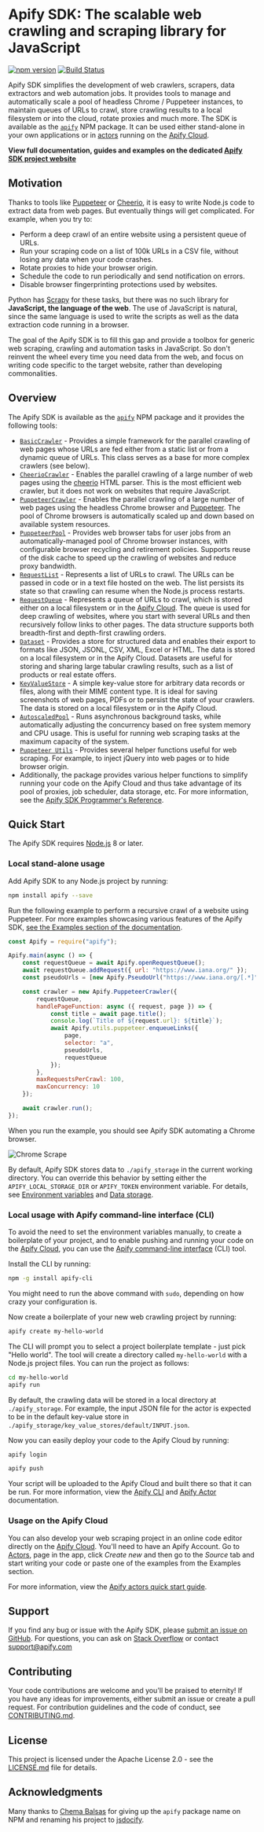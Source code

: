 # Apify SDK: The scalable web crawling and scraping library for JavaScript

<!-- Mirror this part to src/index.js -->

[![npm version](https://badge.fury.io/js/apify.svg)](https://www.npmjs.com/package/apify)
[![Build Status](https://travis-ci.org/apifytech/apify-js.svg?branch=master)](https://travis-ci.org/apifytech/apify-js)

Apify SDK simplifies the development of web crawlers, scrapers, data extractors and web automation jobs.
It provides tools to manage and automatically scale a pool of headless Chrome / Puppeteer instances,
to maintain queues of URLs to crawl, store crawling results to a local filesystem or into the cloud,
rotate proxies and much more.
The SDK is available as the <a href="https://www.npmjs.com/package/apify" target="_blank"><code>apify</code></a> NPM package.
It can be used either stand-alone in your own applications
or in <a href="https://apify.com/docs/actor" target="_blank">actors</a>
running on the <a href="https://apify.com/" target="_blank">Apify Cloud</a>.

**View full documentation, guides and examples on the dedicated <a href="https://sdk.apify.com" target="_blank">Apify SDK project website</a>**

## Motivation

Thanks to tools like <a href="https://github.com/GoogleChrome/puppeteer" target="_blank">Puppeteer</a> or
<a href="https://www.npmjs.com/package/cheerio" target="_blank">Cheerio</a>,
it is easy to write Node.js code to extract data from web pages.
But eventually things will get complicated. For example, when you try to:

-   Perform a deep crawl of an entire website using a persistent queue of URLs.
-   Run your scraping code on a list of 100k URLs in a CSV file,
    without losing any data when your code crashes.
-   Rotate proxies to hide your browser origin.
-   Schedule the code to run periodically and send notification on errors.
-   Disable browser fingerprinting protections used by websites.

Python has <a href="https://scrapy.org/" target="_blank">Scrapy</a> for these tasks, but there was no
such library for **JavaScript, the language of the web**.
The use of JavaScript is natural,
since the same language is used to write the scripts as well as the data extraction code running in a browser.

The goal of the Apify SDK is to fill this gap and provide a toolbox
for generic web scraping, crawling and automation tasks in JavaScript.
So don't reinvent the wheel every time you need data from the web,
and focus on writing code specific to the target website, rather than developing commonalities.

## Overview

The Apify SDK is available as the <a href="https://www.npmjs.com/package/apify"><code>apify</code></a> NPM package and it provides the following tools:

<ul>
  <li>
    <a href="https://sdk.apify.com/docs/api/basiccrawler"><code>BasicCrawler</code></a>
    - Provides a simple framework for the parallel crawling of web pages
    whose URLs are fed either from a static list or from a dynamic queue of URLs.
    This class serves as a base for more complex crawlers (see below).
  </li>
  <li>
    <a href="https://sdk.apify.com/docs/api/cheeriocrawler"><code>CheerioCrawler</code></a>
    - Enables the parallel crawling of a large number of web pages
    using the <a href="https://www.npmjs.com/package/cheerio" target="_blank">cheerio</a>
    HTML parser.
    This is the most efficient web crawler, but it does not work on websites that require JavaScript.
  </li>
  <li>
    <a href="https://sdk.apify.com/docs/api/puppeteercrawler"><code>PuppeteerCrawler</code></a>
    - Enables the parallel crawling of a large number of web pages using the headless Chrome browser
    and <a href="https://github.com/GoogleChrome/puppeteer">Puppeteer</a>.
    The pool of Chrome browsers is automatically scaled up and down based on available system resources.
  </li>
  <li>
    <a href="https://sdk.apify.com/docs/api/puppeteerpool"><code>PuppeteerPool</code></a>
    - Provides web browser tabs for user jobs
    from an automatically-managed pool of Chrome browser instances, with configurable browser recycling and retirement policies.
    Supports reuse of the disk cache to speed up the crawling of websites and reduce proxy bandwidth.
  </li>
  <li>
    <a href="https://sdk.apify.com/docs/api/requestlist"><code>RequestList</code></a>
    - Represents a list of URLs to crawl. The URLs can be passed in code or in a text file hosted on the web.
    The list persists its state so that crawling can resume
    when the Node.js process restarts.
  </li>
  <li>
    <a href="https://sdk.apify.com/docs/api/requestqueue"><code>RequestQueue</code></a>
    - Represents a queue of URLs to crawl, which is stored either on a local filesystem or in the <a href="https://apify.com" target="_blank">Apify Cloud</a>.
    The queue is used for deep crawling of websites, where you start with
    several URLs and then recursively follow links to other pages.
    The data structure supports both breadth-first and depth-first crawling orders.
  </li>
  <li>
    <a href="https://sdk.apify.com/docs/api/dataset"><code>Dataset</code></a>
    - Provides a store for structured data and enables their
    export to formats like JSON, JSONL, CSV, XML, Excel or HTML.
    The data is stored on a local filesystem or in the Apify Cloud.
    Datasets are useful for storing and sharing large tabular crawling results,
    such as a list of products or real estate offers.
  </li>
  <li>
    <a href="https://sdk.apify.com/docs/api/keyvaluestore"><code>KeyValueStore</code></a>
    - A simple key-value store for arbitrary data records or files, along with their MIME content type.
    It is ideal for saving screenshots of web pages, PDFs or to persist the state of your crawlers.
    The data is stored on a local filesystem or in the Apify Cloud.
  </li>
  <li>
    <a href="https://sdk.apify.com/docs/api/autoscaledpool"><code>AutoscaledPool</code></a>
    - Runs asynchronous background tasks, while automatically adjusting the concurrency
    based on free system memory and CPU usage. This is useful for running web scraping tasks
    at the maximum capacity of the system.
  </li>
  <li>
    <a href="https://sdk.apify.com/docs/api/puppeteer"><code>Puppeteer Utils</code></a>
    - Provides several helper functions useful for web scraping. For example, to inject jQuery into web pages
    or to hide browser origin.
  </li>
  <li>
    Additionally, the package provides various helper functions to simplify
    running your code on the Apify Cloud and thus
    take advantage of its pool of proxies, job scheduler, data storage, etc.
    For more information,
    see the <a href="https://sdk.apify.com">Apify SDK Programmer's Reference</a>.
  </li>
</ul>

## Quick Start

The Apify SDK requires <a href="https://nodejs.org/en/" target="_blank">Node.js</a> 8 or later.

### Local stand-alone usage

Add Apify SDK to any Node.js project by running:

```bash
npm install apify --save
```

Run the following example to perform a recursive crawl of a website using Puppeteer.
For more examples showcasing various features of the Apify SDK,
[see the Examples section of the documentation](https://sdk.apify.com/docs/examples/basiccrawler).

```javascript
const Apify = require("apify");

Apify.main(async () => {
    const requestQueue = await Apify.openRequestQueue();
    await requestQueue.addRequest({ url: "https://www.iana.org/" });
    const pseudoUrls = [new Apify.PseudoUrl("https://www.iana.org/[.*]")];

    const crawler = new Apify.PuppeteerCrawler({
        requestQueue,
        handlePageFunction: async ({ request, page }) => {
            const title = await page.title();
            console.log(`Title of ${request.url}: ${title}`);
            await Apify.utils.puppeteer.enqueueLinks({
                page,
                selector: "a",
                pseudoUrls,
                requestQueue
            });
        },
        maxRequestsPerCrawl: 100,
        maxConcurrency: 10
    });

    await crawler.run();
});
```

When you run the example, you should see Apify SDK automating a Chrome browser.

![Chrome Scrape](https://sdk.apify.com/img/chrome_scrape.gif)

By default, Apify SDK stores data to
`./apify_storage` in the current working directory.
You can override this behavior by setting either the
`APIFY_LOCAL_STORAGE_DIR` or `APIFY_TOKEN` environment variable.
For details, see [Environment variables](https://sdk.apify.com/docs/guides/environmentvariables)
and [Data storage](https://sdk.apify.com/docs/guides/datastorage).

### Local usage with Apify command-line interface (CLI)

To avoid the need to set the environment variables manually,
to create a boilerplate of your project,
and to enable pushing and running your code on the
<a href="https://apify.com" target="_blank">Apify Cloud</a>,
you can use the
<a href="https://github.com/apifytech/apify-cli" target="_blank">Apify command-line interface</a>
(CLI) tool.

Install the CLI by running:

```bash
npm -g install apify-cli
```

You might need to run the above command with `sudo`, depending on how crazy your configuration is.

Now create a boilerplate of your new web crawling project by running:

```bash
apify create my-hello-world
```

The CLI will prompt you to select a project boilerplate template - just pick "Hello world".
The tool will create a directory called `my-hello-world` with a Node.js project files.
You can run the project as follows:

```bash
cd my-hello-world
apify run
```

By default, the crawling data will be stored in a local directory at `./apify_storage`.
For example, the input JSON file for the actor is expected to be in the default key-value store
in `./apify_storage/key_value_stores/default/INPUT.json`.

Now you can easily deploy your code to the Apify Cloud by running:

```bash
apify login
```

```bash
apify push
```

Your script will be uploaded to the Apify Cloud and built there so that it can be run.
For more information, view the
<a href="https://apify.com/docs/cli" target="_blank">Apify CLI</a>
and
<a href="https://apify.com/docs/actor" target="_blank">Apify Actor</a>
documentation.

### Usage on the Apify Cloud

You can also develop your web scraping project
in an online code editor directly on the
<a href="https://apify.com" target="_blank">Apify Cloud</a>.
You'll need to have an Apify Account.
Go to <a href="https://my.apify.com/actors" target="_blank">Actors</a>,
page in the app, click <i>Create new</i> and then go to the
<i>Source</i> tab and start writing your code or paste one of the examples from the Examples section.

For more information, view the
<a href="https://apify.com/docs/actor#quick-start" target="_blank">Apify actors quick start guide</a>.

## Support

If you find any bug or issue with the Apify SDK, please [submit an issue on GitHub](https://github.com/apifytech/apify-js/issues).
For questions, you can ask on [Stack Overflow](https://stackoverflow.com/questions/tagged/apify) or contact support@apify.com

## Contributing

Your code contributions are welcome and you'll be praised to eternity!
If you have any ideas for improvements, either submit an issue or create a pull request.
For contribution guidelines and the code of conduct,
see [CONTRIBUTING.md](https://github.com/apifytech/apify-js/blob/master/CONTRIBUTING.md).

## License

This project is licensed under the Apache License 2.0 -
see the [LICENSE.md](https://github.com/apifytech/apify-js/blob/master/LICENSE.md) file for details.

## Acknowledgments

Many thanks to [Chema Balsas](https://www.npmjs.com/~jbalsas) for giving up the `apify` package name
on NPM and renaming his project to [jsdocify](https://www.npmjs.com/package/jsdocify).
